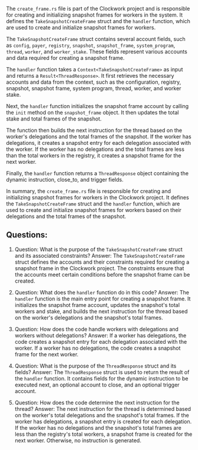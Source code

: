 The `create_frame.rs` file is part of the Clockwork project and is responsible for creating and initializing snapshot frames for workers in the system. It defines the `TakeSnapshotCreateFrame` struct and the `handler` function, which are used to create and initialize snapshot frames for workers.

The `TakeSnapshotCreateFrame` struct contains several account fields, such as `config`, `payer`, `registry`, `snapshot`, `snapshot_frame`, `system_program`, `thread`, `worker`, and `worker_stake`. These fields represent various accounts and data required for creating a snapshot frame.

The `handler` function takes a `Context<TakeSnapshotCreateFrame>` as input and returns a `Result<ThreadResponse>`. It first retrieves the necessary accounts and data from the context, such as the configuration, registry, snapshot, snapshot frame, system program, thread, worker, and worker stake.

Next, the `handler` function initializes the snapshot frame account by calling the `init` method on the `snapshot_frame` object. It then updates the total stake and total frames of the snapshot.

The function then builds the next instruction for the thread based on the worker's delegations and the total frames of the snapshot. If the worker has delegations, it creates a snapshot entry for each delegation associated with the worker. If the worker has no delegations and the total frames are less than the total workers in the registry, it creates a snapshot frame for the next worker.

Finally, the `handler` function returns a `ThreadResponse` object containing the dynamic instruction, close_to, and trigger fields.

In summary, the `create_frame.rs` file is responsible for creating and initializing snapshot frames for workers in the Clockwork project. It defines the `TakeSnapshotCreateFrame` struct and the `handler` function, which are used to create and initialize snapshot frames for workers based on their delegations and the total frames of the snapshot.

## Questions:

1. Question: What is the purpose of the `TakeSnapshotCreateFrame` struct and its associated constraints?
   Answer: The `TakeSnapshotCreateFrame` struct defines the accounts and their constraints required for creating a snapshot frame in the Clockwork project. The constraints ensure that the accounts meet certain conditions before the snapshot frame can be created.

2. Question: What does the `handler` function do in this code?
   Answer: The `handler` function is the main entry point for creating a snapshot frame. It initializes the snapshot frame account, updates the snapshot's total workers and stake, and builds the next instruction for the thread based on the worker's delegations and the snapshot's total frames.

3. Question: How does the code handle workers with delegations and workers without delegations?
   Answer: If a worker has delegations, the code creates a snapshot entry for each delegation associated with the worker. If a worker has no delegations, the code creates a snapshot frame for the next worker.

4. Question: What is the purpose of the `ThreadResponse` struct and its fields?
   Answer: The `ThreadResponse` struct is used to return the result of the `handler` function. It contains fields for the dynamic instruction to be executed next, an optional account to close, and an optional trigger account.

5. Question: How does the code determine the next instruction for the thread?
   Answer: The next instruction for the thread is determined based on the worker's total delegations and the snapshot's total frames. If the worker has delegations, a snapshot entry is created for each delegation. If the worker has no delegations and the snapshot's total frames are less than the registry's total workers, a snapshot frame is created for the next worker. Otherwise, no instruction is generated.
